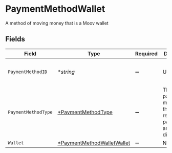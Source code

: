 # PaymentMethodWallet

A method of moving money that is a Moov wallet


## Fields

| Field                                                                          | Type                                                                           | Required                                                                       | Description                                                                    | Example                                                                        |
| ------------------------------------------------------------------------------ | ------------------------------------------------------------------------------ | ------------------------------------------------------------------------------ | ------------------------------------------------------------------------------ | ------------------------------------------------------------------------------ |
| `PaymentMethodID`                                                              | **string*                                                                      | :heavy_minus_sign:                                                             | UUID v4                                                                        | ec7e1848-dc80-4ab0-8827-dd7fc0737b43                                           |
| `PaymentMethodType`                                                            | [*PaymentMethodType](../../models/shared/paymentmethodtype.md)                 | :heavy_minus_sign:                                                             | The payment method type that represents a payment rail and directionality      |                                                                                |
| `Wallet`                                                                       | [*PaymentMethodWalletWallet](../../models/shared/paymentmethodwalletwallet.md) | :heavy_minus_sign:                                                             | N/A                                                                            |                                                                                |